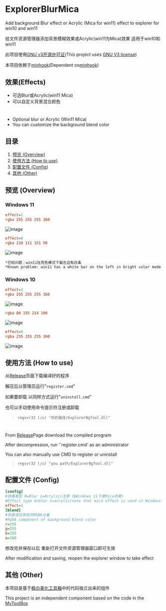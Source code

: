 # ExplorerBlurMica
Add background Blur effect or Acrylic (Mica for win11) effect to explorer for win10 and win11

给文件资源管理器添加背景模糊效果或Acrylic(win11为Mica)效果 适用于win10和win11

此项目使用[GNU v3开源许可证](/LICENSE)(This project uses [GNU V3 license](/LICENSE))

本项目依赖于[minhook](https://github.com/m417z/minhook)(Dependent on[minhook](https://github.com/m417z/minhook))
## 效果(Effects)
* 可选Blur或Acrylic(win11 Mica)
* 可以自定义背景混合颜色
#
* Optional blur or Acrylic (Win11 Mica)
* You can customize the background blend color

## 目录
1. [预览 (Overview)](#预览-overview)
2. [使用方法 (How to use)](#使用方法-how-to-use)
3. [配置文件 (Config)](#配置文件-config)
4. [其他 (Other)](#其他-other)

## 预览 (Overview)
### Windows 11
```ini
effect=1
rgba 255 255 255 160
```
![image](https://github.com/Maplespe/ExplorerBlurMica/blob/main/screenshot/171504.png)

```ini
effect=0
rgba 210 111 151 50
```
![image](https://github.com/Maplespe/ExplorerBlurMica/blob/main/screenshot/171955.png)
```
*已知问题：win11在亮色模式下最左边有白条
*Known problem: win11 has a white bar on the left in bright color mode
```
### Windows 10
```ini
effect=1
rgba 255 255 255 160
```
![image](https://github.com/Maplespe/ExplorerBlurMica/blob/main/screenshot/172402.jpg)
```ini
rgba 80 155 214 100
```
![image](https://github.com/Maplespe/ExplorerBlurMica/blob/main/screenshot/172503.jpg)

```ini
effect=0
rgba 255 255 255 160
```
![image](https://github.com/Maplespe/ExplorerBlurMica/blob/main/screenshot/172643.jpg)

## 使用方法 (How to use)
从[Release](https://github.com/Maplespe/ExplorerBlurMica/releases)页面下载编译好的程序

解压后以管理员运行"`register.cmd`"

如果要卸载 以同样方式运行"`uninstall.cmd`"

也可以手动使用命令提示符注册或卸载
> `regsvr32 (/u) "你的路径/ExplorerBgTool.dll"`

#

From [Release](https://github.com/Maplespe/ExplorerBlurMica/releases)Page download the compiled program

After decompression, run '`register.cmd' as an administrator

You can also manually use CMD to register or uninstall
> `regsvr32 (/u) "you path/ExplorerBgTool.dll"`

## 配置文件 (Config)
``` ini
[config]
#效果类型 0=Blur 1=Acrylic(注意 在Windows 11下是Mica效果)
#Effect type 0=blur 1=acrylic(note that mica effect is used in Windows 11)
effect=1
[blend]
#背景混合颜色的RGBA分量
#RGBA component of background blend color
r=255
g=255
b=255
a=160
```
修改完并保存以后 重新打开文件资源管理器窗口即可生效

After modification and saving, reopen the explorer window to take effect

## 其他 (Other)
本项目是基于[枫の美化工具箱](https://winmoes.com/tools/12948.html)中的代码独立出来的组件

This project is an independent component based on the code in the [MyToolBox](https://winmoes.com/tools/12948.html)

